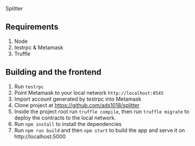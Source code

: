 Splitter

## Requirements

1. Node
2. testrpc & Metamask
3. Truffle

## Building and the frontend

1. Run `testrpc`
2. Point Metamask to your local network `http://localhost:8545`
3. Import account generated by testrpc into Metamask
4. Clone project at https://github.com/ads1018/splitter
5. Inside the project root run `truffle compile`, then run `truffle migrate` to
   deploy the contracts to the local network.
6. Run `npm install` to install the dependencies
7. Run `npm run build` and then `npm start` to build the app and serve it on
   http://localhost:5000

